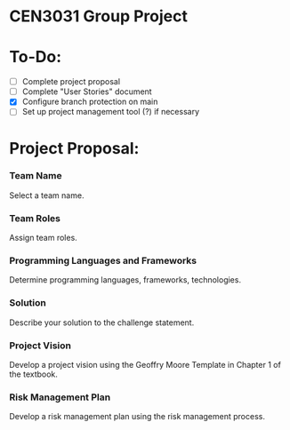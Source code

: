 # CEN3031 Group Project

# To-Do:
- [ ] Complete project proposal
- [ ] Complete "User Stories" document
- [x] Configure branch protection on main
- [ ] Set up project management tool (?) if necessary

# Project Proposal:

### Team Name

Select a team name.

### Team Roles

Assign team roles.

### Programming Languages and Frameworks

 Determine programming languages, frameworks, technologies.

### Solution

Describe your solution to the challenge statement.

### Project Vision

 Develop a project vision using the Geoffry Moore Template in Chapter 1 of the textbook.

### Risk Management Plan

Develop a risk management plan using the risk management process.
